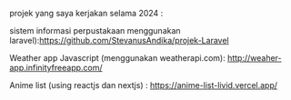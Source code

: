 projek yang saya kerjakan selama 2024 :

sistem informasi perpustakaan menggunakan laravel):https://github.com/StevanusAndika/projek-Laravel

Weather app Javascript (menggunakan weatherapi.com): http://weaher-app.infinityfreeapp.com/

Anime list (using reactjs dan nextjs) : https://anime-list-livid.vercel.app/ 

